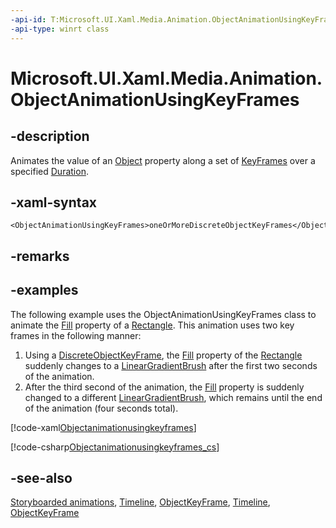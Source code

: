 ```yaml
---
-api-id: T:Microsoft.UI.Xaml.Media.Animation.ObjectAnimationUsingKeyFrames
-api-type: winrt class
---
```


<!-- Class syntax.
public class ObjectAnimationUsingKeyFrames : Windows.UI.Xaml.Media.Animation.Timeline, Windows.UI.Xaml.Media.Animation.IObjectAnimationUsingKeyFrames
-->

# Microsoft.UI.Xaml.Media.Animation.ObjectAnimationUsingKeyFrames

## -description
Animates the value of an [Object](/dotnet/api/system.object?view=dotnet-uwp-10.0&preserve-view=true) property along a set of [KeyFrames](objectanimationusingkeyframes_keyframes.md) over a specified [Duration](../microsoft.ui.xaml/duration.md).

## -xaml-syntax
```xaml
<ObjectAnimationUsingKeyFrames>oneOrMoreDiscreteObjectKeyFrames</ObjectAnimationUsingKeyFrames>
```


## -remarks

## -examples
The following example uses the ObjectAnimationUsingKeyFrames class to animate the [Fill](../microsoft.ui.xaml.shapes/shape_fill.md) property of a [Rectangle](../microsoft.ui.xaml.shapes/rectangle.md). This animation uses two key frames in the following manner:


1. Using a [DiscreteObjectKeyFrame](discreteobjectkeyframe.md), the [Fill](../microsoft.ui.xaml.shapes/shape_fill.md) property of the [Rectangle](../microsoft.ui.xaml.shapes/rectangle.md) suddenly changes to a [LinearGradientBrush](../microsoft.ui.xaml.media/lineargradientbrush.md) after the first two seconds of the animation.
1. After the third second of the animation, the [Fill](../microsoft.ui.xaml.shapes/shape_fill.md) property is suddenly changed to a different [LinearGradientBrush](../microsoft.ui.xaml.media/lineargradientbrush.md), which remains until the end of the animation (four seconds total).

[!code-xaml[Objectanimationusingkeyframes](../microsoft.ui.xaml.media.animation/code/objectanimationusingkeyframes/csharp/Page.xaml#SnippetObjectanimationusingkeyframes)]

[!code-csharp[Objectanimationusingkeyframes_cs](../microsoft.ui.xaml.media.animation/code/objectanimationusingkeyframes/csharp/Page.xaml.cs#SnippetObjectanimationusingkeyframes_cs)]

## -see-also
[Storyboarded animations](/windows/apps/design/motion/storyboarded-animations), [Timeline](timeline.md), [ObjectKeyFrame](objectkeyframe.md), [Timeline](timeline.md), [ObjectKeyFrame](objectkeyframe.md)
